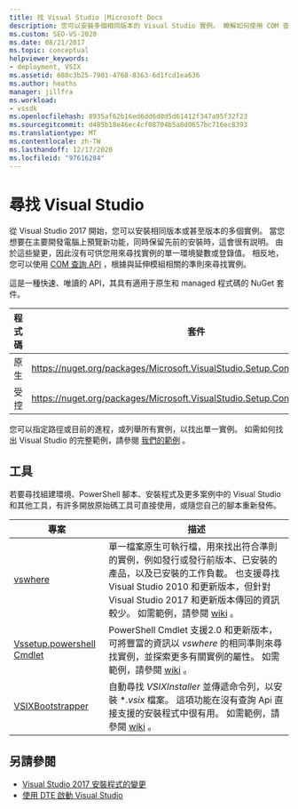 ```yaml
---
title: 找 Visual Studio |Microsoft Docs
description: 您可以安裝多個相同版本的 Visual Studio 實例。 瞭解如何使用 COM 查詢 API 來尋找您想要的實例。
ms.custom: SEO-VS-2020
ms.date: 08/21/2017
ms.topic: conceptual
helpviewer_keywords:
- deployment, VSIX
ms.assetid: 680c3b25-7901-4768-8363-6d1fcd1ea636
ms.author: heaths
manager: jillfra
ms.workload:
- vssdk
ms.openlocfilehash: 8935af62b16ed6dd6d0d5d61412f347a95f32f23
ms.sourcegitcommit: d485b18e46ec4cf08704b5a8d0657bc716ec8393
ms.translationtype: MT
ms.contentlocale: zh-TW
ms.lasthandoff: 12/17/2020
ms.locfileid: "97616284"
---
```

# <a name="locate-visual-studio"></a>尋找 Visual Studio

從 Visual Studio 2017 開始，您可以安裝相同版本或甚至版本的多個實例。 當您想要在主要開發電腦上預覽新功能，同時保留先前的安裝時，這會很有説明。 由於這些變更，因此沒有可供您用來尋找實例的單一環境變數或登錄值。 相反地，您可以使用 [COM 查詢 API](/dotnet/api/microsoft.visualstudio.setup.configuration) ，根據與延伸模組相關的準則來尋找實例。

這是一種快速、唯讀的 API，其具有適用于原生和 managed 程式碼的 NuGet 套件。

| 程式碼 | 套件 |
| ---- | --- |
| 原生 | https://nuget.org/packages/Microsoft.VisualStudio.Setup.Configuration.Native |
| 受控 | https://nuget.org/packages/Microsoft.VisualStudio.Setup.Configuration.Interop |

您可以指定路徑或目前的進程，或列舉所有實例，以找出單一實例。 如需如何找出 Visual Studio 的完整範例，請參閱 [我們的範例](https://github.com/Microsoft/vs-setup-samples) 。

## <a name="tools"></a>工具

若要尋找組建環境、PowerShell 腳本、安裝程式及更多案例中的 Visual Studio 和其他工具，有許多開放原始碼工具可直接使用，或隨您自己的腳本重新發佈。

| 專案 | 描述 |
| ------- | ----------- |
| [vswhere](https://github.com/Microsoft/vswhere) | 單一檔案原生可執行檔，用來找出符合準則的實例，例如發行或發行前版本、已安裝的產品，以及已安裝的工作負載。 也支援尋找 Visual Studio 2010 和更新版本，但針對 Visual Studio 2017 和更新版本傳回的資訊較少。 如需範例，請參閱 [wiki](https://github.com/Microsoft/vswhere/wiki) 。 |
| [Vssetup.powershell Cmdlet](https://github.com/Microsoft/vssetup.powershell) | PowerShell Cmdlet 支援2.0 和更新版本，可將豐富的資訊以 _vswhere_ 的相同準則來尋找實例，並探索更多有關實例的屬性。 如需範例，請參閱 [wiki](https://github.com/Microsoft/vssetup.powershell/wiki) 。 |
| [VSIXBootstrapper](https://github.com/Microsoft/vsixbootstrapper) | 自動尋找 _VSIXInstaller_ 並傳遞命令列，以安裝 **.vsix* 檔案。 這項功能在沒有查詢 Api 直接支援的安裝程式中很有用。 如需範例，請參閱 [wiki](https://github.com/Microsoft/vsixbootstrapper/wiki) 。 |

## <a name="see-also"></a>另請參閱

* [Visual Studio 2017 安裝程式的變更](https://devblogs.microsoft.com/setup/changes-to-visual-studio-15-setup/)
* [使用 DTE 啟動 Visual Studio](launch-visual-studio-dte.md)